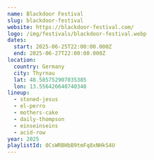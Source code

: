 ```yaml
---
name: Blackdoor Festival
slug: blackdoor-festival
website: https://blackdoor-festival.com/
logo: /img/festivals/blackdoor-festival.webp
dates:
  start: 2025-06-25T22:00:00.000Z
  end: 2025-06-27T22:00:00.000Z
location:
  country: Germany
  city: Thyrnau
  lat: 48.585752907035385
  lon: 13.556426640740348
lineup:
  - stoned-jesus
  - el-perro
  - mothers-cake
  - daily-thompson
  - einseinseins
  - acid-row
year: 2025
playlistId: 0CsWRBHbB9tmFq8xNHkS4U
---
```

